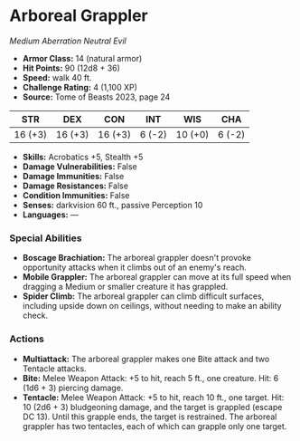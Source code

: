 # Arboreal Grappler

*Medium* *Aberration* *Neutral Evil*

- **Armor Class:** 14 (natural armor)
- **Hit Points:** 90 (12d8 + 36)
- **Speed:** walk 40 ft.
- **Challenge Rating:** 4 (1,100 XP)
- **Source:** Tome of Beasts 2023, page 24

| STR | DEX | CON | INT | WIS | CHA |
| --- | --- | --- | --- | --- | --- |
| 16 (+3) | 16 (+3) | 16 (+3) | 6 (-2) | 10 (+0) | 6 (-2) |

- **Skills:** Acrobatics +5, Stealth +5
- **Damage Vulnerabilities:** False
- **Damage Immunities:** False
- **Damage Resistances:** False
- **Condition Immunities:** False
- **Senses:** darkvision 60 ft., passive Perception 10
- **Languages:** —

### Special Abilities

- **Boscage Brachiation:** The arboreal grappler doesn't provoke opportunity attacks when it climbs out of an enemy's reach.
- **Mobile Grappler:** The arboreal grappler can move at its full speed when dragging a Medium or smaller creature it has grappled.
- **Spider Climb:** The arboreal grappler can climb difficult surfaces, including upside down on ceilings, without needing to make an ability check.

### Actions

- **Multiattack:** The arboreal grappler makes one Bite attack and two Tentacle attacks.
- **Bite:** Melee Weapon Attack: +5 to hit, reach 5 ft., one creature. Hit: 6 (1d6 + 3) piercing damage.
- **Tentacle:** Melee Weapon Attack: +5 to hit, reach 10 ft., one target. Hit: 10 (2d6 + 3) bludgeoning damage, and the target is grappled (escape DC 13). Until this grapple ends, the target is restrained. The arboreal grappler has two tentacles, each of which can grapple only one target.
